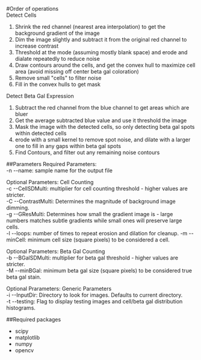 #Order of operations  
Detect Cells
1) Shrink the red channel (nearest area interpolation) to get the background gradient of the image
2) Dim the image slightly and subtract it from the original red channel to increase contrast
3) Threshold at the mode (assuming mostly blank space) and erode and dialate repeatedly to reduce noise
4) Draw contours around the cells, and get the convex hull to maximize cell area 
(avoid missing off center beta gal coloration)
5) Remove small "cells" to filter noise
6) Fill in the convex hulls to get mask  
  
Detect Beta Gal Expression
1) Subtract the red channel from the blue channel to get areas which are bluer
2) Get the average subtracted blue value and use it threshold the image
3) Mask the image with the detected cells, so only detecting beta gal spots within detected cells
4) erode with a small kernel to remove spot noise, and dilate with a larger one to
fill in any gaps within beta gal spots
5) Find Contours, and filter out any remaining noise contours
    
##Parameters
Required Parameters:  
-n --name: sample name for the output file

Optional Parameters: Cell Counting  
-c --CellSDMulti: multiplier for cell counting threshold - higher values are stricter.  
-C --ContrastMulti: Determines the magnitude of background image dimming.  
-g --GResMulti: Determines how small the gradient image is - large numbers matches subtle gradients while small ones
will preserve large cells.  
-l --loops: number of times to repeat erosion and dilation for cleanup.
-m --minCell: minimum cell size (square pixels) to be considered a cell.

Optional Parameters: Beta Gal Counting  
-b --BGalSDMulti: multiplier for beta gal threshold - higher values are stricter.  
-M --minBGal: minimum beta gal size (square pixels) to be considered true beta gal stain.

Optional Prarameters: Generic Parameters  
-i --InputDir: Directory to look for images. Defaults to current directory.  
-t --testing: Flag to display testing images and cell/beta gal distribution histograms.

##Required packages
- scipy
- matplotlib
- numpy
- opencv

